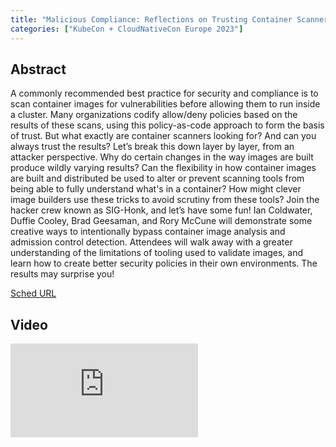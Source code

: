 ```yaml
---
title: "Malicious Compliance: Reflections on Trusting Container Scanners - Ian Coldwater, Independent; Duffie Cooley, Isovalent; Brad Geesaman, Ghost Security; Rory McCune, Datadog"
categories: ["KubeCon + CloudNativeCon Europe 2023"]
---
```


## Abstract

A commonly recommended best practice for security and compliance is to scan container images for vulnerabilities before allowing them to run inside a cluster. Many organizations codify allow/deny policies based on the results of these scans, using this policy-as-code approach to form the basis of trust. But what exactly are container scanners looking for? And can you always trust the results? Let’s break this down layer by layer, from an attacker perspective. Why do certain changes in the way images are built produce wildly varying results? Can the flexibility in how container images are built and distributed be used to alter or prevent scanning tools from being able to fully understand what's in a container? How might clever image builders use these tricks to avoid scrutiny from these tools? Join the hacker crew known as SIG-Honk, and let’s have some fun! Ian Coldwater, Duffie Cooley, Brad Geesaman, and Rory McCune will demonstrate some creative ways to intentionally bypass container image analysis and admission control detection. Attendees will walk away with a greater understanding of the limitations of tooling used to validate images, and learn how to create better security policies in their own environments. The results may surprise you!

[Sched URL](https://kccnceu2023.sched.com/event/05d730c63201031e63d1215a2f8d4355)

## Video

<iframe src="https://www.youtube.com/embed/9weGi0csBZM" frameborder="0" allow="accelerometer; autoplay; encrypted-media; gyroscope; picture-in-picture" allowfullscreen></iframe>
